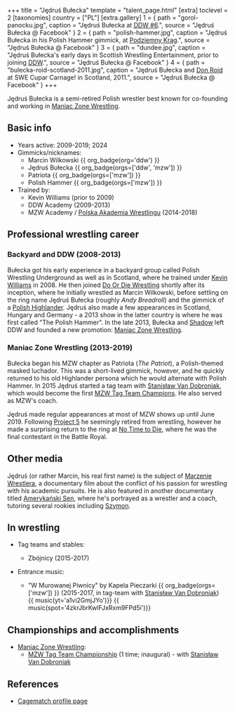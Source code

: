 +++
title = "Jędruś Bułecka"
template = "talent_page.html"
[extra]
toclevel = 2
[taxonomies]
country = ["PL"]
[extra.gallery]
1 = { path = "gorol-panocku.jpg", caption = "Jędruś Bułecka at [DDW #6](@/e/ddw/2012-03-09-ddw-6.md).", source = "Jędruś Bułecka @ Facebook" }
2 = { path = "polish-hammer.jpg", caption = "Jędruś Bułecka in his Polish Hammer gimmick, at [Podziemny Krąg](@/e/mzw/2014-11-07-mzw-podziemny-krag.md).", source = "Jędruś Bułecka @ Facebook" }
3 = { path = "dundee.jpg", caption = "Jędruś Bułecka's early days in Scottish Wrestling Entertainment, prior to joining [DDW](@/o/ddw.md).", source = "Jędruś Bułecka @ Facebook" }
4 = { path = "bulecka-roid-scotland-2011.jpg", caption = "Jędruś Bułecka and [Don Roid](@/w/don-roid.md) at SWE Cupar Carnage! in Scotland, 2011.", source = "Jędruś Bułecka @ Facebook" }
+++

Jędruś Bułecka is a semi-retired Polish wrestler best known for co-founding and working in [Maniac Zone Wrestling](@/o/mzw.md).

## Basic info

* Years active: 2009-2019; 2024
* Gimmicks/nicknames:
  - Marcin Wilkowski {{ org_badge(org='ddw') }}
  - Jędruś Bułecka {{ org_badge(orgs=['ddw', 'mzw']) }}
  - Patriota {{ org_badge(orgs=['mzw']) }}
  - Polish Hammer {{ org_badge(orgs=['mzw']) }}
* Trained by:
  - Kevin Williams (prior to 2009)
  - DDW Academy (2009-2013)
  - MZW Academy / [Polska Akademia Wrestlingu](@/o/paw.md) (2014-2018)

## Professional wrestling career

### Backyard and DDW (2008-2013)

Bułecka got his early experience in a backyard group called Polish Wrestling Underground as well as in Scotland, where he trained under [Kevin Williams](@/w/kevin-williams.md) in 2008. He then joined [Do Or Die Wrestling](@/o/ddw.md) shortly after its inception, where he initially wrestled as Marcin Wilkowski, before settling on the ring name Jędruś Bułecka (roughly _Andy Breadroll_) and the gimmick of a [Polish Highlander][gorol]. Jędruś also made a few appearances in Scotland, Hungary and Germany - a 2013 show in the latter country is where he was first called "The Polish Hammer". In the late 2013, Bułecka and [Shadow](@/w/shadow.md) left DDW and founded a new promotion: [Maniac Zone Wrestling](@/o/mzw.md).

### Maniac Zone Wrestling (2013-2019)

Bułecka began his MZW chapter as Patriota (_The Patriot_), a Polish-themed masked luchador. This was a short-lived gimmick, however, and he quickly returned to his old Highlander persona which he would alternate with Polish Hammer. In 2015 Jędruś started a tag team with [Stanisław Van Dobroniak](@/w/stanislaw-van-dobroniak.md), which would become the first [MZW Tag Team Champions](@/c/mzw-tag-team-championship.md). He also served as MZW's coach.

Jędruś made regular appearances at most of MZW shows up until June 2019. Following [Project 5](@/e/mzw/2019-06-01-mzw-project-5-hero.md) he seemingly retired from wrestling, however he made a surprising return to the ring at [No Time to Die](@/e/mzw/2024-10-12-mzw-no-time-to-die.md), where he was the final contestant in the Battle Royal.

## Other media

Jędruś (or rather Marcin, his real first name) is the subject of [Marzenie Wrestlera](@/a/wrestlers-dream.md), a documentary film about the conflict of his passion for wrestling with his academic pursuits. He is also featured in another documentary titled [Amerykański Sen](@/a/american-dream.md), where he's portrayed as a wrestler and a coach, tutoring several rookies including [Szymon](@/w/szymon-siwiec.md).

## In wrestling

* Tag teams and stables:
  - Zbójnicy (2015-2017)

* Entrance music:
  - "W Murowanej Piwnicy" by Kapela Pieczarki
 {{ org_badge(orgs=['mzw']) }} (2015-2017, in tag-team with [Stanisław Van Dobroniak](@/w/stanislaw-van-dobroniak.md)) <br>
 {{ music(yt='a1vi2GmjJYo')}}
 {{ music(spot='4zkrJbrKwlFJxRxm9FPd5i')}}
 
## Championships and accomplishments

* [Maniac Zone Wrestling](@/o/mzw.md):
  - [MZW Tag Team Championship](@/c/mzw-tag-team-championship.md) (1 time; inaugural) - with [Stanisław Van Dobroniak](@/w/stanislaw-van-dobroniak.md)

## References

* [Cagematch profile page](https://www.cagematch.net/?id=2&nr=10441)

[gorol]: https://en.wikipedia.org/wiki/Gorals
